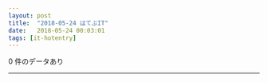 ```yaml
---
layout: post
title:  "2018-05-24 はてぶIT"
date:   2018-05-24 00:03:01
tags: [it-hotentry]
---
```

0 件のデータあり

<hr>
